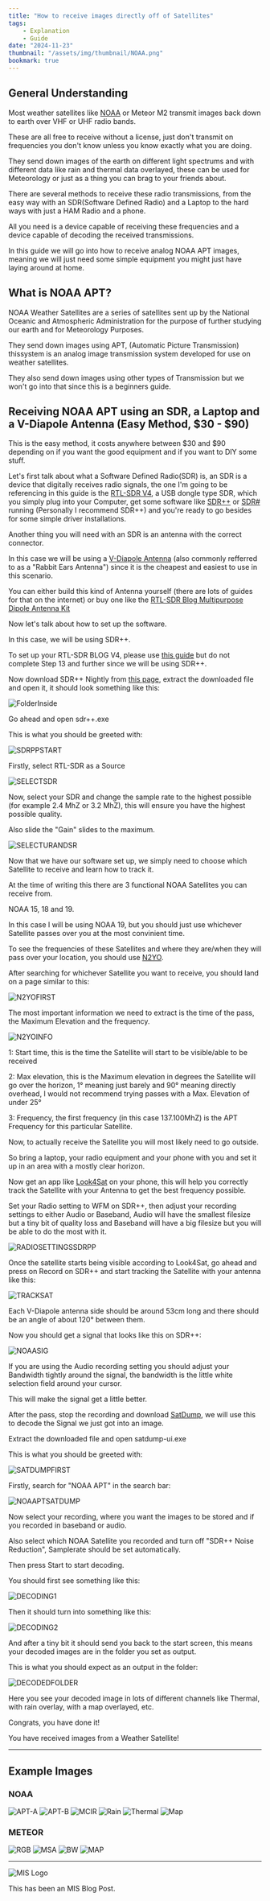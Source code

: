 ```yaml
---
title: "How to receive images directly off of Satellites"
tags:
    - Explanation
    - Guide
date: "2024-11-23"
thumbnail: "/assets/img/thumbnail/NOAA.png"
bookmark: true
---
```


## General Understanding

Most weather satellites like [NOAA](https://www.noaa.gov/) or Meteor M2 transmit images back down to earth over VHF or UHF radio bands.

These are all free to receive without a license, just don't transmit on frequencies you don't know unless you know exactly what you are doing.

They send down images of the earth on different light spectrums and with different data like rain and thermal data overlayed, these can be used for Meteorology or just as a thing you can brag to your friends about.

There are several methods to receive these radio transmissions, from the easy way with an SDR(Software Defined Radio) and a Laptop to the hard ways with just a HAM Radio and a phone.

All you need is a device capable of receiving these frequencies and a device capable of decoding the received transmissions.

In this guide we will go into how to receive analog NOAA APT images, meaning we will just need some simple equipment you might just have laying around at home.

## What is NOAA APT?

NOAA Weather Satellites are a series of satellites sent up by the National Oceanic and Atmospheric Administration for the purpose of further studying our earth and for Meteorology Purposes.

They send down images using APT, (Automatic Picture Transmission) thissystem is an analog image transmission system developed for use on weather satellites.

They also send down images using other types of Transmission but we won't go into that since this is a beginners guide.

## Receiving NOAA APT using an SDR, a Laptop and a V-Diapole Antenna (Easy Method, $30 - $90)

This is the easy method, it costs anywhere between $30 and $90 depending on if you want the good equipment and if you want to DIY some stuff.

Let's first talk about what a Software Defined Radio(SDR) is, an SDR is a device that digitally receives radio signals, the one I'm going to be referencing in this guide is the [RTL-SDR V4](https://www.rtl-sdr.com/V4/), a USB dongle type SDR, which you simply plug into your Computer, get some software like [SDR++](https://www.sdrpp.org/) or [SDR#](https://airspy.com/download/) running (Personally I recommend SDR++) and you're ready to go besides for some simple driver installations.

Another thing you will need with an SDR is an antenna with the correct connector.

In this case we will be using a [V-Diapole Antenna](https://en.wikipedia.org/wiki/Dipole_antenna) (also commonly refferred to as a "Rabbit Ears Antenna") since it is the cheapest and easiest to use in this scenario.

You can either build this kind of Antenna yourself (there are lots of guides for that on the internet) or buy one like the [RTL-SDR Blog Multipurpose Dipole Antenna Kit](https://www.rtl-sdr.com/using-our-new-dipole-antenna-kit/)

Now let's talk about how to set up the software.

In this case, we will be using SDR++.

To set up your RTL-SDR BLOG V4, please use [this guide](https://www.rtl-sdr.com/rtl-sdr-quick-start-guide/) but do not complete Step 13 and further since we will be using SDR++.

Now download SDR++ Nightly from [this page](https://www.sdrpp.org/), extract the downloaded file and open it, it should look something like this: 

![FolderInside](/assets/SDRPPFOLDER.PNG)

Go ahead and open sdr++.exe

This is what you should be greeted with:

![SDRPPSTART](/assets/SDRPPFIRST.PNG)

Firstly, select RTL-SDR as a Source

![SELECTSDR](/assets/SELECTSDR.png)

Now, select your SDR and change the sample rate to the highest possible (for example 2.4 MhZ or 3.2 MhZ), this will ensure you have the highest possible quality.

Also slide the "Gain" slides to the maximum.

![SELECTURANDSR](/assets/SELECTURANDSR.png)

Now that we have our software set up, we simply need to choose which Satellite to receive and learn how to track it.

At the time of writing this there are 3 functional NOAA Satellites you can receive from.

NOAA 15, 18 and 19.

In this case I will be using NOAA 19, but you should just use whichever Satellite passes over you at the most convinient time.

To see the frequencies of these Satellites and where they are/when they will pass over your location, you should use [N2YO](https://www.n2yo.com/).

After searching for whichever Satellite you want to receive, you should land on a page similar to this:

![N2YOFIRST](/assets/N2YOFIRST.png)

The most important information we need to extract is the time of the pass, the Maximum Elevation and the frequency.

![N2YOINFO](/assets/N2YOINFO.png)

1: Start time, this is the time the Satellite will start to be visible/able to be received

2: Max elevation, this is the Maximum elevation in degrees the Satellite will go over the horizon, 1° meaning just barely and 90° meaning directly overhead, I would not recommend trying passes with a Max. Elevation of under 25°

3: Frequency, the first frequency (in this case 137.100MhZ) is the APT Frequency for this particular Satellite.

Now, to actually receive the Satellite you will most likely need to go outside.

So bring a laptop, your radio equipment and your phone with you and set it up in an area with a mostly clear horizon.

Now get an app like [Look4Sat](https://github.com/rt-bishop/Look4Sat) on your phone, this will help you correctly track the Satellite with your Antenna to get the best frequency possible.

Set your Radio setting to WFM on SDR++, then adjust your recording settings to either Audio or Baseband, Audio will have the smallest filesize but a tiny bit of quality loss and Baseband will have a big filesize but you will be able to do the most with it.

![RADIOSETTINGSSDRPP](/assets/SDRPPRADIOSETTINGS.PNG)

Once the satellite starts being visible according to Look4Sat, go ahead and press on Record on SDR++ and start tracking the Satellite with your antenna like this:

![TRACKSAT](/assets/TRACKSAT.PNG)

Each V-Diapole antenna side should be around 53cm long and there should be an angle of about 120° between them.

Now you should get a signal that looks like this on SDR++:

![NOAASIG](/assets/NOAA.png)

If you are using the Audio recording setting you should adjust your Bandwidth tightly around the signal, the bandwidth is the little white selection field around your cursor.

This will make the signal get a little better.

After the pass, stop the recording and download [SatDump](https://www.satdump.org/), we will use this to decode the Signal we just got into an image.

Extract the downloaded file and open satdump-ui.exe

This is what you should be greeted with:

![SATDUMPFIRST](/assets/SATDUMPFIRST.PNG)

Firstly, search for "NOAA APT" in the search bar:

![NOAAPTSATDUMP](/assets/SATDUMPNOAAAPT.PNG)

Now select your recording, where you want the images to be stored and if you recorded in baseband or audio.

Also select which NOAA Satellite you recorded and turn off "SDR++ Noise Reduction", Samplerate should be set automatically.

Then press Start to start decoding.

You should first see something like this:

![DECODING1](/assets/DECODING.PNG)

Then it should turn into something like this:

![DECODING2](/assets/DECODING2.PNG)

And after a tiny bit it should send you back to the start screen, this means your decoded images are in the folder you set as output.

This is what you should expect as an output in the folder:

![DECODEDFOLDER](/assets/DECODEDFOLDER.PNG)

Here you see your decoded image in lots of different channels like Thermal, with rain overlay, with a map overlayed, etc.

Congrats, you have done it!

You have received images from a Weather Satellite!

---

## Example Images

### NOAA

![APT-A](/assets/NOAAIMAGES/APT-A.png)
![APT-B](/assets/NOAAIMAGES/APT-B.png)
![MCIR](/assets/NOAAIMAGES/avhrr_3_rgb_MCIR.png)
![Rain](/assets/NOAAIMAGES/avhrr_3_rgb_MCIR_Rain_(Uncalibrated).png)
![Thermal](/assets/NOAAIMAGES/avhrr_3_rgb_Thermal_Channel.png)
![Map](/assets/NOAAIMAGES/channel_4_projected.png)

### METEOR

![RGB](/assets/METEORIMAGES/msu_mr_rgb_221.png)
![MSA](/assets/METEORIMAGES/msu_mr_rgb_MSA.png)
![BW](/assets/METEORIMAGES/MSU-MR-1.png)
![MAP](/assets/METEORIMAGES/rgb_msu_mr_rgb_321_projected.png)

---

![MIS Logo](/assets/miko.png)

This has been an MIS Blog Post.
